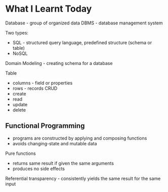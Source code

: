 # What I Learnt Today

Database - group of organized data
DBMS - database management system

Two types:

- SQL - structured query language, predefined structure (schema or table)
- NoSQL

Domain Modeling - creating schema for a database

Table

- columns - field or properties
- rows - records
CRUD
- create
- read
- update
- delete

## Functional Programming

- programs are constructed by applying and composing functions
- avoids changing-state and mutable data

Pure functions

- returns same result if given the same arguments
- produces no side effects

Referential transparency - consistently yields the same result for the same input
